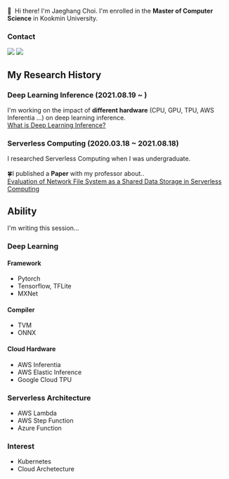<p>
 👋&nbsp; Hi there! I'm Jaeghang Choi. I'm enrolled in the <b/>Master of Computer Science</b> in Kookmin University.
</p>

### Contact 
<p>
  <a href="https://manchann.tistory.com/" target="_blank"><img src="https://img.shields.io/badge/Blog-003DAD?style=flat-square&logo=Blogger&logoColor=white"/></a>
  <a href="mailto:chl8273@kookmin.ac.kr" target="_blank"><img src="https://img.shields.io/badge/chl8273@kookmin.ac.kr-EA4335?style=flat-square&logo=Gmail&logoColor=white"/></a>
</p>

## My Research History
### Deep Learning Inference (2021.08.19 ~ )
I'm working on the impact of <b/>different hardware</b> (CPU, GPU, TPU, AWS Inferentia ...) on deep learning inference.<br/>
[What is Deep Learning Inference?](https://manchann.tistory.com/16) <br/>

### Serverless Computing (2020.03.18 ~ 2021.08.18)
I researched Serverless Computing when I was undergraduate. <br/><br/>
🍀I published a <b/>Paper</b> with my professor about..<br/>
[Evaluation of Network File System as a Shared Data Storage in Serverless Computing](https://dl.acm.org/doi/10.1145/3429880.3430096)

## Ability
I'm writing this session...
### Deep Learning
#### Framework
- Pytorch
- Tensorflow, TFLite
- MXNet
#### Compiler
- TVM
- ONNX

#### Cloud Hardware
- AWS Inferentia
- AWS Elastic Inference
- Google Cloud TPU

### Serverless Architecture
- AWS Lambda
- AWS Step Function
- Azure Function

### Interest
- Kubernetes
- Cloud Archetecture

